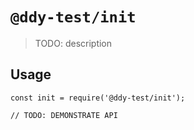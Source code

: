 # `@ddy-test/init`

> TODO: description

## Usage

```
const init = require('@ddy-test/init');

// TODO: DEMONSTRATE API
```
